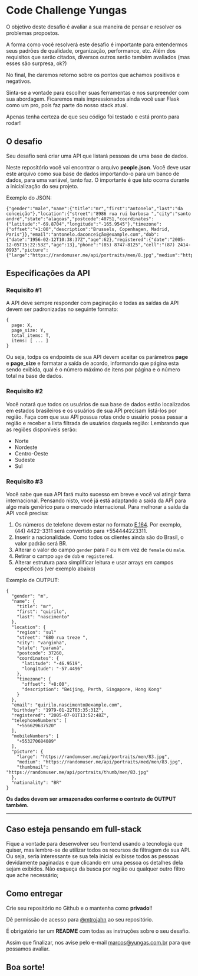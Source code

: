 # Code Challenge Yungas

O objetivo deste desafio é avaliar a sua maneira de pensar e resolver os problemas propostos.

A forma como você resolverá este desafio é importante para entendermos seus padrões de qualidade, organização, performance, etc. Além dos requisitos que serão citados, diversos outros serão também avaliados (mas esses são surpresa, ok?)

No final, lhe daremos retorno sobre os pontos que achamos positivos e negativos.

Sinta-se a vontade para escolher suas ferramentas e nos surpreender com sua abordagem. Ficaremos mais impressionados ainda você usar Flask como um pro, pois faz parte do nosso stack atual.

Apenas tenha certeza de que seu código foi testado e está pronto para rodar!

## O desafio

Seu desafio será criar uma API que listará pessoas de uma base de dados.

Neste repositório você vai encontrar o arquivo **people.json**. Você deve usar este arquivo como sua base de dados importando-o para um banco de dados, para uma variável, tanto faz. O importante é que isto ocorra durante a inicialização do seu projeto.

Exemplo do JSON:
```
{"gender":"male","name":{"title":"mr","first":"antonelo","last":"da conceição"},"location":{"street":"8986 rua rui barbosa ","city":"santo andré","state":"alagoas","postcode":40751,"coordinates":{"latitude":"-69.8704","longitude":"-165.9545"},"timezone":{"offset":"+1:00","description":"Brussels, Copenhagen, Madrid, Paris"}},"email":"antonelo.daconceição@example.com","dob":{"date":"1956-02-12T10:38:37Z","age":62},"registered":{"date":"2005-12-05T15:22:53Z","age":13},"phone":"(85) 8747-8125","cell":"(87) 2414-0993","picture":{"large":"https://randomuser.me/api/portraits/men/8.jpg","medium":"https://randomuser.me/api/portraits/med/men/8.jpg","thumbnail":"https://randomuser.me/api/portraits/thumb/men/8.jpg"}}
```

## Especificações da API

### Requisito #1

A API deve sempre responder com paginação e todas as saídas da API devem ser padronizadas no seguinte formato:

```
{
  page: X,
  page_size: Y,
  total_items: T,
  items: [ ... ]
}
```

Ou seja, todps os endpoints de sua API devem aceitar os parâmetros **page** e **page_size** e formatar a saída de acordo, informando que página esta sendo exibida, qual é o número máximo de itens por página e o número total na base de dados.


### Requisito #2

Você notará que todos os usuários de sua base de dados estão localizados em estados brasileiros e os usuários de sua API precisam listá-los por região. Faça com que sua API possua rotas onde o usuário possa passar a região e receber a lista filtrada de usuários daquela região: Lembrando que as regiões disponíveis serão:
- Norte
- Nordeste
- Centro-Oeste
- Sudeste
- Sul


### Requisito #3

Você sabe que sua API fará muito sucesso em breve e você vai atingir fama internacional. Pensando nisto, você já está adaptando a saída da API para algo mais genérico para o mercado internacional. Para melhorar a saída da API você precisa:

1. Os números de telefone devem estar no formato [E.164](https://en.wikipedia.org/wiki/E.164). Por exemplo, (44) 4422-3311 será convertido para +554444223311.
2. Inserir a nacionalidade. Como todos os clientes ainda são do Brasil, o valor padrão será BR.
3. Alterar o valor do campo `gender` para `F` ou `M` em vez de `female` ou `male`.
4. Retirar o campo `age` de `dob` e `registered`.
5. Alterar estrutura para simplificar leitura e usar arrays em campos específicos (ver exemplo abaixo)

Exemplo de OUTPUT:

```
{
  "gender": "m",
  "name": {
    "title": "mr",
    "first": "quirilo",
    "last": "nascimento"
  },
  "location": {
    "region": "sul"
    "street": "680 rua treze ",
    "city": "varginha",
    "state": "paraná",
    "postcode": 37260,
    "coordinates": {
      "latitude": "-46.9519",
      "longitude": "-57.4496"
    },
    "timezone": {
      "offset": "+8:00",
      "description": "Beijing, Perth, Singapore, Hong Kong"
    }
  },
  "email": "quirilo.nascimento@example.com",
  "birthday": "1979-01-22T03:35:31Z",
  "registered": "2005-07-01T13:52:48Z",
  "telephoneNumbers": [
    "+556629637520"
  ],
  "mobileNumbers": [
    "+553270684089"
  ],
  "picture": {
    "large": "https://randomuser.me/api/portraits/men/83.jpg",
    "medium": "https://randomuser.me/api/portraits/med/men/83.jpg",
    "thumbnail": "https://randomuser.me/api/portraits/thumb/men/83.jpg"
  },
  "nationality": "BR"
}

```
**Os dados devem ser armazenados conforme o contrato de OUTPUT também.**

---

## Caso esteja pensando em full-stack

Fique a vontade para desenvolver seu frontend usando a tecnologia que quiser, mas lembre-se de utilizar todos os recursos de filtragem de sua API. Ou seja, seria interessante se sua tela inicial exibisse todos as pessoas devidamente paginadas e que clicando em uma pessoa os detalhes dela sejam exibidos. Não esqueça da busca por região ou qualquer outro filtro que ache necessário;

## Como entregar

Crie seu repositório no Github e o mantenha como **privado**!!

Dê permissão de acesso para [@mtrojahn](https://github.com/mtrojahn) ao seu repositório.

É obrigatório ter um **README** com todas as instruções sobre o seu desafio.

Assim que finalizar, nos avise pelo e-mail marcos@yungas.com.br para que possamos avaliar.

## Boa sorte!
